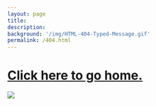 ```yaml
---
layout: page
title: 
description: 
background: '/img/HTML-404-Typed-Message.gif'
permalink: /404.html
---
```


<h1> <a href="https://ayushmandevraj.in" target="_blank" rel="noopener"> Click here to go home.</a> </h1>

![](https://cdn.dribbble.com/users/718029/screenshots/4323585/wine-404.gif)